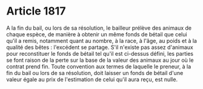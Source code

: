 # Article 1817

A la fin du bail, ou lors de sa résolution, le bailleur prélève des animaux de chaque espèce, de manière à obtenir un même fonds de bétail que celui qu'il a remis, notamment quant au nombre, à la race, à l'âge, au poids et à la qualité des bêtes : l'excédent se partage.   S'il n'existe pas assez d'animaux pour reconstituer le fonds de bétail tel qu'il est ci-dessus défini, les parties se font raison de la perte sur la base de la valeur des animaux au jour où le contrat prend fin.   Toute convention aux termes de laquelle le preneur, à la fin du bail ou lors de sa résolution, doit laisser un fonds de bétail d'une valeur égale au prix de l'estimation de celui qu'il aura reçu, est nulle.